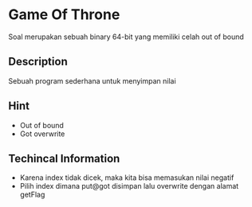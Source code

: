 # Game Of Throne
Soal merupakan sebuah binary 64-bit yang memiliki celah out of bound

## Description
Sebuah program sederhana untuk menyimpan nilai 

## Hint
- Out of bound
- Got overwrite

## Techincal Information
- Karena index tidak dicek, maka kita bisa memasukan nilai negatif
- Pilih index dimana put@got disimpan lalu overwrite dengan alamat getFlag